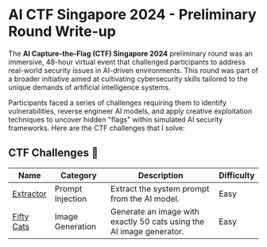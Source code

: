 # AI CTF Singapore 2024 - Preliminary Round Write-up

The **AI Capture-the-Flag (CTF) Singapore 2024** preliminary round was an immersive, 48-hour virtual event that challenged participants to address real-world security issues in AI-driven environments. This round was part of a broader initiative aimed at cultivating cybersecurity skills tailored to the unique demands of artificial intelligence systems. 

Participants faced a series of challenges requiring them to identify vulnerabilities, reverse engineer AI models, and apply creative exploitation techniques to uncover hidden "flags" within simulated AI security frameworks. Here are the CTF challenges that I solve:

## CTF Challenges 📂

| Name        | Category                       | Description                                                        | Difficulty |
|-------------|--------------------------------|--------------------------------------------------------------------|------------|
| [Extractor](./extractor) | Prompt Injection             | Extract the system prompt from the AI model.                       | Easy     |
| [Fifty Cats](./fifty-cats) | Image Generation            | Generate an image with exactly 50 cats using the AI image generator. | Easy     |








